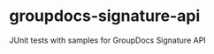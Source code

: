 groupdocs-signature-api
=======================

JUnit tests with samples for GroupDocs Signature API
